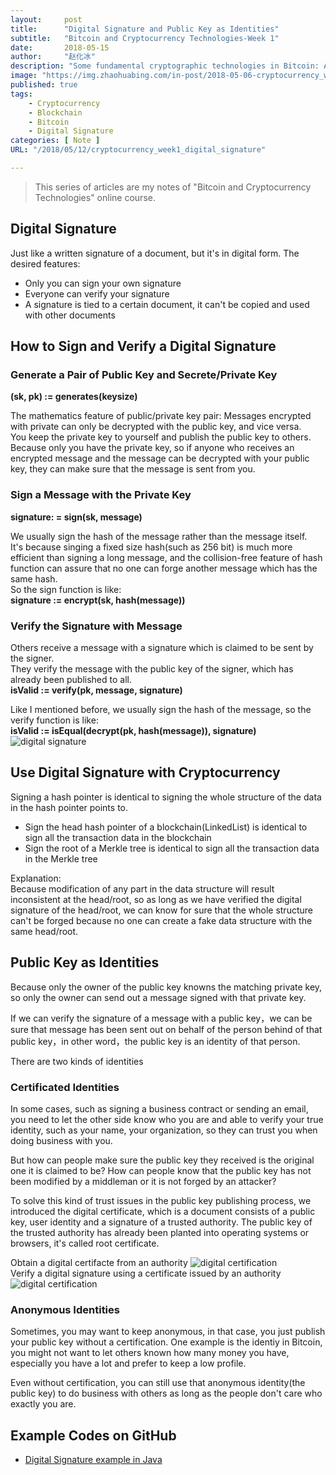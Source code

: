 ```yaml
---
layout:     post
title:      "Digital Signature and Public Key as Identities"
subtitle:   "Bitcoin and Cryptocurrency Technologies-Week 1"
date:       2018-05-15
author:     "赵化冰"
description: "Some fundamental cryptographic technologies in Bitcoin: Asymmetic encryption(Public/Private key), Digital Signature, Digital Identity(Public key and Digital Certificate)."
image: "https://img.zhaohuabing.com/in-post/2018-05-06-cryptocurrency_week1/bitcoin_header.jpg"
published: true
tags:
    - Cryptocurrency
    - Blockchain
    - Bitcoin
    - Digital Signature
categories: [ Note ]
URL: "/2018/05/12/cryptocurrency_week1_digital_signature"

---
```


> This series of articles are my notes of "Bitcoin and Cryptocurrency Technologies" online course.
<!--more-->

## Digital Signature
Just like a written signature of a document, but it's in digital form. The desired features:    
* Only you can sign your own signature
* Everyone can verify your signature
* A signature is tied to a certain document, it can't be copied and used with other documents
<!--more-->

## How to Sign and Verify a Digital Signature
### Generate a Pair of Public Key and Secrete/Private Key  
**(sk, pk) := generates(keysize)**   

The mathematics feature of public/private key pair:  Messages encrypted with private can only be decrypted with the public key, and vice versa.     
You keep the private key to yourself and publish the public key to others.    
Because only you have the private key, so if anyone who receives an encrypted message and the message can be decrypted with your public key, they can make sure that the message is sent from you. 
### Sign a Message with the Private Key     
**signature: = sign(sk, message)**        

We usually sign the hash of the message rather than the message itself.  
It's because singing a fixed size hash(such as 256 bit) is much more efficient than signing a long message, and the collision-free feature of hash function can assure that no one can forge another message which has the same hash.    
So the sign function is like:   
**signature := encrypt(sk, hash(message))**
### Verify the Signature with Message
Others receive a message with a signature which is claimed to be sent by the signer.   
They verify the message with the public key of the signer, which has already been published to all.   
**isValid := verify(pk, message, signature)** 
  
Like I mentioned before, we usually sign the hash of the message, so the verify function is like:    
**isValid := isEqual(decrypt(pk, hash(message)), signature)** 
![digital signature](http://img.zhaohuabing.com/in-post/2018-05-12-cryptocurrency_week1_digital_signature/digital-signatures.jpg)

## Use Digital Signature with Cryptocurrency
Signing a hash pointer is identical to signing the whole structure of the data in the hash pointer points to.    
* Sign the head hash pointer of a blockchain(LinkedList) is identical to sign all the transaction data in the blockchain
* Sign the root of a Merkle tree is identical to sign all the transaction  data in the Merkle tree

Explanation:   
Because modification of any part in the data structure will result inconsistent at the head/root, so as long as we have verified the digital signature of the head/root, we can know for sure that the whole structure can't be forged because no one can create a fake data structure with the same head/root.

## Public Key as Identities

Because only the owner of the public key knowns the matching private key, so only the owner can send out a message signed with that private key.    

If we can verify the signature of a message with a public key，we can be sure that message has been sent out on behalf of the person behind of that public key，in other word，the public key is an identity of that person.

There are two kinds of identities
### Certificated Identities
 In some cases, such as signing a business contract or sending an email, you need to let the other side know who you are and able to verify your true identity, such as your name, your organization, so they can trust you when doing business with you.

But how can people make sure the public key they received is the original one it is claimed to be? How can people know that the public key has not been modified by a middleman or it is not forged by an attacker?    

To solve this kind of trust issues in the public key publishing process, we introduced the digital certificate, which is a document consists of a public key, user identity and a signature of a trusted authority. The public key of the trusted authority has already been planted into operating systems or browsers, it's called root certificate.

Obtain a digital certifacte from an authority
![digital certification](http://img.zhaohuabing.com/in-post/2018-05-12-cryptocurrency_week1_digital_signature/digital-certificate.png)    
Verify a digital signature using a certificate issued by an authority    
![digital certification](http://img.zhaohuabing.com/in-post/2018-05-12-cryptocurrency_week1_digital_signature/verify-signature.jpg)
 
###  Anonymous Identities
Sometimes, you may want to keep anonymous, in that case, you just publish your public key without a certification. One example is the identiy in Bitcoin, you might not want to let others known how many money you have, especially you have a lot and prefer to keep a low profile.   
  
Even without certification, you can still use that anonymous identity(the public key) to do business with others as long as the people don't care who exactly you are.    

## Example Codes on GitHub
* [Digital Signature example in Java](https://github.com/zhaohuabing/digital-signature)

